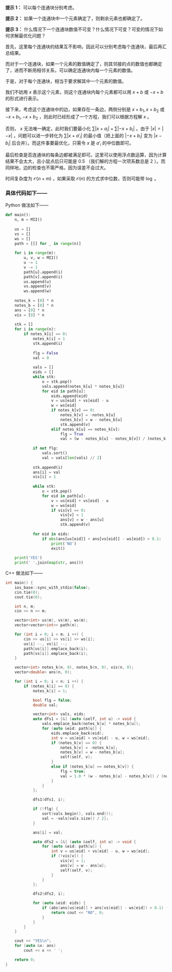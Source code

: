 **提示 1：** 可以每个连通块分别考虑。

**提示 2：** 如果一个连通块中一个元素确定了，则剩余元素也都确定了。

**提示 3：** 什么情况下一个连通块数值不可变？什么情况下可变？可变的情况下如何求解最优化问题？

首先，这里每个连通块的结果互不影响，因此可以分别考虑每个连通块，最后再汇总结果。

而对于一个连通块，如果一个元素的数值确定了，则其邻接的点的数值也都确定了，进而不断用相邻关系，可以确定连通块内每一个元素的数值。

于是，对于每个连通块，相当于要求解其中一个元素的数值。

我们不妨用 $x$ 表示这个元素，则这个连通块内每个元素都可以用 $x+b$ 或 $-x+b$ 的形式进行表示。

接下来，考虑这个连通块中的边，如果存在一条边，两侧分别是 $x+b_1, x+b_2$ 或 $-x+b_1, -x+b_2$ ，则此时已经形成了一个方程，我们可以根据方程解 $x$ 。

否则， $x$ 无法唯一确定，此时我们要最小化 $\sum |x+a_i|+\sum |-x+b_i|$ 。由于 $|x|=|-x|$ ，问题可以进一步转化为 $\sum |x+a'_i|$ 的最小值（把上面的 $|-x+b_i|$ 变为 $|x-b_i|$ 后合并）。而这件事要最优化，只需令 $x$ 是 $a'_i$ 的中位数即可。

最后检查是否连通块的每条边都被满足即可。这里可以使用浮点数运算，因为计算结果不会太大，且小鼠点后只可能是 $0.5$ （我们解的方程一次项系数总是 $2$ ）。而同样地，边的检查也不需严格，因为误差不会过大。

时间复杂度为 $\mathcal{O}(n+m)$ ，如果采取 $\mathcal{O}(n)$ 的方式求中位数，否则可能带 $\log$ 。

### 具体代码如下——

Python 做法如下——

```Python []
def main():
    n, m = MII()
    
    us = []
    vs = []
    ws = []
    path = [[] for _ in range(n)]
    
    for i in range(m):
        u, v, w = MII()
        u -= 1
        v -= 1
        path[u].append(i)
        path[v].append(i)
        us.append(u)
        vs.append(v)
        ws.append(w)
    
    notes_k = [0] * n
    notes_b = [0] * n
    ans = [0] * n
    vis = [0] * n
    
    stk = []
    for i in range(n):
        if notes_k[i] == 0:
            notes_k[i] = 1
            stk.append(i)
            
            flg = False
            val = 0
            
            vals = []
            eids = []
            while stk:
                u = stk.pop()
                vals.append(notes_k[u] * notes_b[u])
                for eid in path[u]:
                    eids.append(eid)
                    v = us[eid] + vs[eid] - u
                    w = ws[eid]
                    if notes_k[v] == 0:
                        notes_k[v] = -notes_k[u]
                        notes_b[v] = w - notes_b[u]
                        stk.append(v)
                    elif notes_k[u] == notes_k[v]:
                        flg = True
                        val = (w - notes_b[u] - notes_b[v]) / (notes_k[u] + notes_k[v])
            
            if not flg:
                vals.sort()
                val = vals[len(vals) // 2]
    
            stk.append(i)
            ans[i] = val
            vis[i] = 1
            
            while stk:
                u = stk.pop()
                for eid in path[u]:
                    v = us[eid] + vs[eid] - u
                    w = ws[eid]
                    if vis[v] == 0:
                        vis[v] = 1
                        ans[v] = w - ans[u]
                        stk.append(v)
            
            for eid in eids:
                if abs(ans[us[eid]] + ans[vs[eid]] - ws[eid]) > 0.1:
                    print('NO')
                    exit()
    
    print('YES')
    print(' '.join(map(str, ans)))
```

C++ 做法如下——

```cpp []
int main() {
    ios_base::sync_with_stdio(false);
    cin.tie(0);
    cout.tie(0);

    int n, m;
    cin >> n >> m;

    vector<int> us(m), vs(m), ws(m);
    vector<vector<int>> path(n);

    for (int i = 0; i < m; i ++) {
        cin >> us[i] >> vs[i] >> ws[i];
        us[i] --, vs[i] --;
        path[us[i]].emplace_back(i);
        path[vs[i]].emplace_back(i);
    }

    vector<int> notes_k(n, 0), notes_b(n, 0), vis(n, 0);
    vector<double> ans(n, 0);

    for (int i = 0; i < n; i ++) {
        if (notes_k[i] == 0) {
            notes_k[i] = 1;

            bool flg = false;
            double val;

            vector<int> vals, eids;
            auto dfs1 = [&] (auto &self, int u) -> void {
                vals.emplace_back(notes_k[u] * notes_b[u]);
                for (auto &eid: path[u]) {
                    eids.emplace_back(eid);
                    int v = us[eid] + vs[eid] - u, w = ws[eid];
                    if (notes_k[v] == 0) {
                        notes_k[v] = -notes_k[u];
                        notes_b[v] = w - notes_b[u];
                        self(self, v);
                    }
                    else if (notes_k[u] == notes_k[v]) {
                        flg = true;
                        val = 1.0 * (w - notes_b[u] - notes_b[v]) / (notes_k[u] + notes_k[v]);
                    }
                }
            };

            dfs1(dfs1, i);

            if (!flg) {
                sort(vals.begin(), vals.end());
                val = -vals[vals.size() / 2];
            }

            ans[i] = val;

            auto dfs2 = [&] (auto &self, int u) -> void {
                for (auto &eid: path[u]) {
                    int v = us[eid] + vs[eid] - u, w = ws[eid];
                    if (!vis[v]) {
                        vis[v] = 1;
                        ans[v] = w - ans[u];
                        self(self, v);
                    }
                }
            };

            dfs2(dfs2, i);

            for (auto &eid: eids) {
                if (abs(ans[us[eid]] + ans[vs[eid]] - ws[eid]) > 0.1) {
                    return cout << "NO", 0;
                }
            }
        }
    }

    cout << "YES\n";
    for (auto &x: ans)
        cout << x << ' ';

    return 0;
}
```